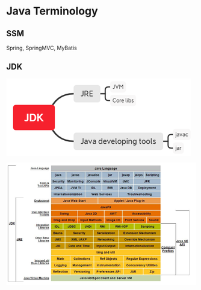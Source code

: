 # Java Terminology

## SSM

Spring, SpringMVC, MyBatis

## JDK

![image-20200716130345797](./images/Terminology/image-20200716130345797.png)

![Java8.0_platform](./images/Terminology/Java8.0_platform.jpg)